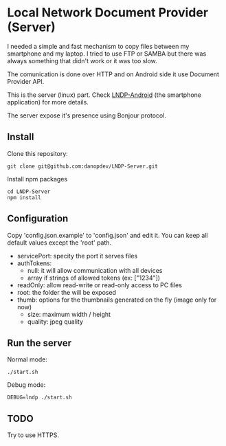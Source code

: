 # Local Network Document Provider (Server) #

I needed a simple and fast mechanism to copy files between my smartphone and my laptop.
I tried to use FTP or SAMBA but there was always something that didn't work or it was too slow.

The comunication is done over HTTP and on Android side it use Document Provider API.

This is the server (linux) part. Check [LNDP-Android](https://github.com/danopdev/LNDP-Android) (the smartphone application) for more details.

The server expose it's presence using Bonjour protocol.

## Install ##

Clone this repository:
```
git clone git@github.com:danopdev/LNDP-Server.git
```

Install npm packages
```
cd LNDP-Server
npm install
```

## Configuration ##

Copy 'config.json.example' to 'config.json' and edit it.
You can keep all default values except the 'root' path.

* servicePort: specity the port it serves files
* authTokens:
  * null: it will allow communication with all devices
  * array if strings of allowed tokens (ex: ["1234"])
* readOnly: allow read-write or read-only access to PC files
* root: the folder the will be exposed
* thumb: options for the thumbnails generated on the fly (image only for now)
  * size: maximum width / height
  * quality: jpeg quality

## Run the server ##

Normal mode:
```
./start.sh
```

Debug mode:
```
DEBUG=lndp ./start.sh
```

## TODO ##

Try to use HTTPS.
